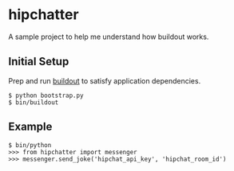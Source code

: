 hipchatter
==========

A sample project to help me understand how buildout works.

## Initial Setup

Prep and run [buildout](https://github.com/buildout/buildout) to satisfy application dependencies.

    $ python bootstrap.py
    $ bin/buildout

## Example

    $ bin/python
    >>> from hipchatter import messenger
    >>> messenger.send_joke('hipchat_api_key', 'hipchat_room_id')
